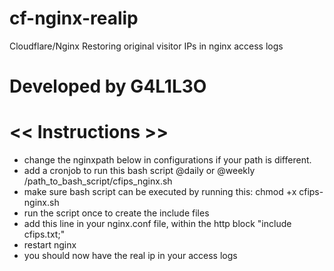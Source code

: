 # cf-nginx-realip
Cloudflare/Nginx Restoring original visitor IPs in nginx access logs

# Developed by G4L1L3O
#  << Instructions >>
- change the nginxpath below in configurations if your path is different. 
- add a cronjob to run this bash script @daily or @weekly /path_to_bash_script/cfips_nginx.sh
- make sure bash script can be executed by running this: chmod +x cfips-nginx.sh
- run the script once to create the include files 
- add this line in your nginx.conf file, within the http block
  "include cfips.txt;"
- restart nginx
- you should now have the real ip in your access logs
